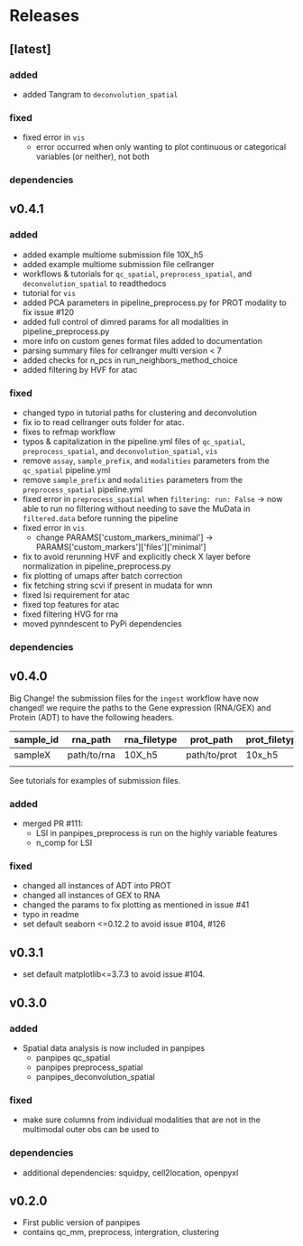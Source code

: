
# Releases

## [latest]

### added

- added Tangram to `deconvolution_spatial`

### fixed

- fixed error in `vis`
    - error occurred when only wanting to plot continuous or categorical variables (or neither), not both

### dependencies

## v0.4.1

### added

- added example multiome submission file 10X_h5
- added example multiome submission file cellranger
- workflows & tutorials for `qc_spatial`, `preprocess_spatial`, and `deconvolution_spatial` to readthedocs
- tutorial for `vis`
- added PCA parameters in pipeline_preprocess.py for PROT modality to fix issue #120
- added full control of dimred params for all modalities in pipeline_preprocess.py
- more info on custom genes format files added to documentation
- parsing summary files for cellranger multi version < 7
- added checks for n_pcs in run_neighbors_method_choice
- added filtering by HVF for atac

### fixed

- changed typo in tutorial paths for clustering and deconvolution
- fix io to read cellranger outs folder for atac.
- fixes to refmap workflow
- typos & capitalization in the pipeline.yml files of `qc_spatial`, `preprocess_spatial`, and `deconvolution_spatial`, `vis`
- remove `assay`, `sample_prefix`, and `modalities` parameters from the `qc_spatial` pipeline.yml
- remove `sample_prefix` and `modalities` parameters from the `preprocess_spatial` pipeline.yml
- fixed error in `preprocess_spatial` when `filtering: run: False`
    -> now able to run no filtering without needing to save the MuData in `filtered.data` before running the pipeline
- fixed error in `vis`
  - change PARAMS['custom_markers_minimal'] -> PARAMS['custom_markers']['files']['minimal']
- fix to avoid rerunning HVF and explicitly check X layer before normalization in pipeline_preprocess.py
- fix plotting of umaps after batch correction
- fix fetching string scvi if present in mudata for wnn
- fixed lsi requirement for atac
- fixed top features for atac
- fixed filtering HVG for rna
- moved pynndescent to PyPi dependencies

### dependencies

## v0.4.0

Big Change! the submission files for the `ingest` workflow have now changed! we require the paths to the Gene expression (RNA/GEX) and Protein (ADT) to have the following headers.

| sample_id | rna_path    | rna_filetype | prot_path    | prot_filetype |
| --------- | ----------- | ------------ | ------------ | ------------- |
| sampleX   | path/to/rna | 10X_h5       | path/to/prot | 10x_h5        |
|           |             |              |              |               |

See tutorials for examples of submission files.

### added

- merged PR #111:
  - LSI in panpipes_preprocess is run on the highly variable features
  - n_comp for LSI

### fixed

- changed all instances of ADT into PROT
- changed all instances of GEX to RNA
- changed the params to fix plotting as mentioned in issue #41
- typo in readme
- set default seaborn <=0.12.2 to avoid issue #104, #126

## v0.3.1

- set default matplotlib<=3.7.3 to avoid issue #104.

## v0.3.0

### added

- Spatial data analysis is now included in panpipes
  - panpipes qc_spatial
  - panpipes preprocess_spatial
  - panpipes_deconvolution_spatial

### fixed

- make sure columns from individual modalities that are not in the multimodal outer obs can be used to

### dependencies

- additional dependencies: squidpy, cell2location, openpyxl

## v0.2.0

- First public version of panpipes
- contains qc_mm, preprocess, intergration, clustering
